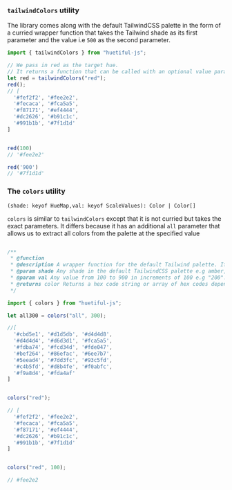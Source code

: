 ### `tailwindColors` utility

The library comes along with the default TailwindCSS palette in the form of a curried wrapper function that takes the Tailwind shade as its first parameter and the value i.e `500` as the second parameter.

```javascript
import { tailwindColors } from "huetiful-js";

// We pass in red as the target hue.
// It returns a function that can be called with an optional value parameter
let red = tailwindColors("red");
red();
// [
  '#fef2f2', '#fee2e2',
  '#fecaca', '#fca5a5',
  '#f87171', '#ef4444',
  '#dc2626', '#b91c1c',
  '#991b1b', '#7f1d1d'
]


red(100)
// '#fee2e2'

red('900')
// '#7f1d1d'


```

### The `colors` utility

`(shade: keyof HueMap,val: keyof ScaleValues): Color | Color[]`

`colors` is similar to `tailwindColors` except that it is not curried but takes the exact parameters. It differs because it has an additional `all` parameter that allows us to extract all colors from the palette at the specified value

```javascript

/**
 * @function
 * @description A wrapper function for the default Tailwind palette. If called with both parameters it return the hex code at the specified shade and value. Else, if called with the shade parameter as "all" it will return all colors from the shades in the palette map at the specified value (if value is undefined it will default to "500"). When called with the shade parameter only it will return all the colors from 100 to 900 of the specified shade.
 * @param shade Any shade in the default TailwindCSS palette e.g amber,blue.
 * @param val Any value from 100 to 900 in increments of 100 e.g "200".
 * @returns color Returns a hex code string or array of hex codes depending on how the function is called.
 */

import { colors } from "huetiful-js";

let all300 = colors("all", 300);

//[
  '#cbd5e1', '#d1d5db', '#d4d4d8',
  '#d4d4d4', '#d6d3d1', '#fca5a5',
  '#fdba74', '#fcd34d', '#fde047',
  '#bef264', '#86efac', '#6ee7b7',
  '#5eead4', '#7dd3fc', '#93c5fd',
  '#c4b5fd', '#d8b4fe', '#f0abfc',
  '#f9a8d4', '#fda4af'
]


colors("red");

// [
  '#fef2f2', '#fee2e2',
  '#fecaca', '#fca5a5',
  '#f87171', '#ef4444',
  '#dc2626', '#b91c1c',
  '#991b1b', '#7f1d1d'
]


colors("red", 100);

// #fee2e2
```

